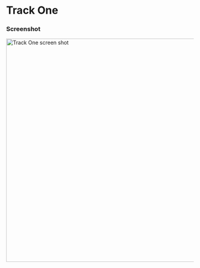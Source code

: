# Track One

### Screenshot

<img width="600" alt="Track One screen shot" src="https://cloud.githubusercontent.com/assets/1915925/24583327/220c382e-170c-11e7-89cf-d8a83d29ea15.png">
